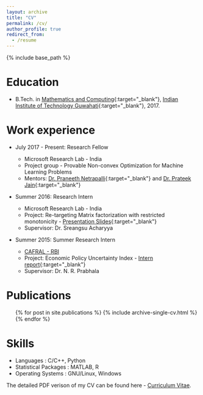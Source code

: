 ```yaml
---
layout: archive
title: "CV"
permalink: /cv/
author_profile: true
redirect_from:
  - /resume
---
```


{% include base_path %}

Education
======
* B.Tech. in [Mathematics and Computing](https://www.iitg.ernet.in/maths/acads/btech_struct.php){:target="_blank"}, [Indian Institute of Technology Guwahati](http://www.iitg.ernet.in/){:target="_blank"}, 2017.

<!-- * M.S. in Jekyll, Github University, 2014
* Ph.D in Version Control Theory, Github University, 2018 (expected) -->

Work experience
======

* July 2017 - Present: Research Fellow
  * Microsoft Research Lab - India
  * Project group - Provable Non-convex Optimization for Machine Learning Problems
  * Mentors: [Dr. Praneeth Netrapalli](https://www.microsoft.com/en-us/research/people/praneeth/){:target="_blank"} and [Dr. Prateek Jain](https://www.microsoft.com/en-us/research/people/prajain/){:target="_blank"}

* Summer 2016: Research Intern
  * Microsoft Research Lab - India
  * Project: Re-targeting Matrix factorization with restricted monotonicity - [Presentation Slides](https://drive.google.com/file/d/1u_cx56K4xzdzznv-wuj1m9O1W98XaKjB/view?usp=sharing){:target="_blank"}
  * Supervisor: Dr. Sreangsu Acharyya

* Summer 2015: Summer Research Intern
  * [CAFRAL - RBI](http://www.cafral.org.in/)
  * Project: Economic Policy Uncertainty Index - [Intern report](https://drive.google.com/file/d/0B9-6pftL99HLaGNHSlo1bUcxTU0/view?usp=sharing){:target="_blank"}
  * Supervisor: Dr. N. R. Prabhala

Publications
======
  <ul>{% for post in site.publications %}
    {% include archive-single-cv.html %}
  {% endfor %}</ul>

Skills
======
* Languages : C/C++, Python
* Statistical Packages : MATLAB, R
* Operating Systems : GNU/Linux, Windows
  
The detailed PDF verison of my CV can be found here - [Curriculum Vitae](https://drive.google.com/open?id=0B9-6pftL99HLanBlRjBOZU5IREk).
<!-- Talks
======
  <ul>{% for post in site.talks %}
    {% include archive-single-talk-cv.html %}
  {% endfor %}</ul>
  
Teaching
======
  <ul>{% for post in site.teaching %}
    {% include archive-single-cv.html %}
  {% endfor %}</ul>
  
Service and leadership
======
* Currently signed in to 43 different slack teams
 -->